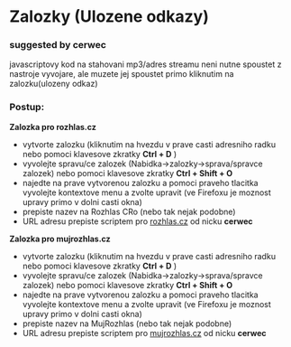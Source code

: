# Zalozky (Ulozene odkazy)

### suggested by cerwec

javascriptovy kod na stahovani mp3/adres streamu neni nutne spoustet z nastroje vyvojare, ale muzete jej spoustet primo kliknutim na zalozku(ulozeny odkaz)

### Postup:

**Zalozka pro rozhlas.cz**
- vytvorte zalozku (kliknutim na hvezdu v prave casti adresniho radku nebo pomoci klavesove zkratky **Ctrl + D** )  
- vyvolejte spravu/ce zalozek  (Nabidka->zalozky->sprava/spravce  zalozek) nebo pomoci klavesove zkratky  **Ctrl + Shift + O**
- najedte na prave vytvorenou zalozku a pomoci praveho tlacitka vyvolejte kontextove menu a zvolte upravit (ve Firefoxu je moznost upravy primo v dolni casti okna)
- prepiste nazev na Rozhlas CRo (nebo tak nejak podobne)
- URL adresu prepiste scriptem pro [rozhlas.cz](https://github.com/evafxxx/download_from_cro/blob/main/zalozky/zalozka_rozhlas_cz) od nicku **cerwec**

**Zalozka pro mujrozhlas.cz**
- vytvorte zalozku (kliknutim na hvezdu v prave casti adresniho radku nebo pomoci klavesove zkratky **Ctrl + D** )  
- vyvolejte spravu/ce zalozek  (Nabidka->zalozky->sprava/spravce  zalozek) nebo pomoci klavesove zkratky  **Ctrl + Shift + O**
- najedte na prave vytvorenou zalozku a pomoci praveho tlacitka vyvolejte kontextove menu a zvolte upravit (ve Firefoxu je moznost upravy primo v dolni casti okna)
- prepiste nazev na MujRozhlas (nebo tak nejak podobne)
- URL adresu prepiste scriptem pro [mujrozhlas.cz](https://github.com/evafxxx/download_from_cro/blob/main/zalozky/zalozka_mujrozhlas_cz) od nicku **cerwec**

